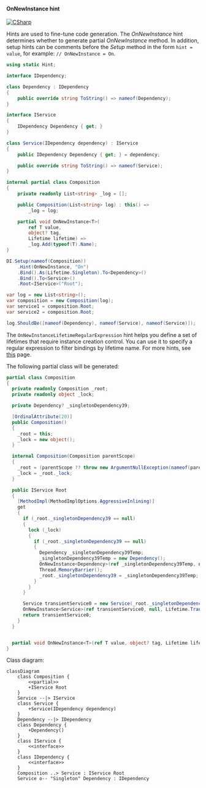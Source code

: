 #### OnNewInstance hint

[![CSharp](https://img.shields.io/badge/C%23-code-blue.svg)](../tests/Pure.DI.UsageTests/Hints/OnNewInstanceHintScenario.cs)

Hints are used to fine-tune code generation. The _OnNewInstance_ hint determines whether to generate partial _OnNewInstance_ method.
In addition, setup hints can be comments before the _Setup_ method in the form ```hint = value```, for example: `// OnNewInstance = On`.


```c#
using static Hint;

interface IDependency;

class Dependency : IDependency
{
    public override string ToString() => nameof(Dependency);
}

interface IService
{
    IDependency Dependency { get; }
}

class Service(IDependency dependency) : IService
{
    public IDependency Dependency { get; } = dependency;

    public override string ToString() => nameof(Service);
}

internal partial class Composition
{
    private readonly List<string> _log = [];

    public Composition(List<string> log) : this() =>
        _log = log;

    partial void OnNewInstance<T>(
        ref T value,
        object? tag,
        Lifetime lifetime) =>
        _log.Add(typeof(T).Name);
}

DI.Setup(nameof(Composition))
    .Hint(OnNewInstance, "On")
    .Bind().As(Lifetime.Singleton).To<Dependency>()
    .Bind().To<Service>()
    .Root<IService>("Root");

var log = new List<string>();
var composition = new Composition(log);
var service1 = composition.Root;
var service2 = composition.Root;

log.ShouldBe([nameof(Dependency), nameof(Service), nameof(Service)]);
```

The `OnNewInstanceLifetimeRegularExpression` hint helps you define a set of lifetimes that require instance creation control. You can use it to specify a regular expression to filter bindings by lifetime name.
For more hints, see [this](README.md#setup-hints) page.

The following partial class will be generated:

```c#
partial class Composition
{
  private readonly Composition _root;
  private readonly object _lock;

  private Dependency? _singletonDependency39;

  [OrdinalAttribute(20)]
  public Composition()
  {
    _root = this;
    _lock = new object();
  }

  internal Composition(Composition parentScope)
  {
    _root = (parentScope ?? throw new ArgumentNullException(nameof(parentScope)))._root;
    _lock = _root._lock;
  }

  public IService Root
  {
    [MethodImpl(MethodImplOptions.AggressiveInlining)]
    get
    {
      if (_root._singletonDependency39 == null)
      {
        lock (_lock)
        {
          if (_root._singletonDependency39 == null)
          {
            Dependency _singletonDependency39Temp;
            _singletonDependency39Temp = new Dependency();
            OnNewInstance<Dependency>(ref _singletonDependency39Temp, null, Lifetime.Singleton);
            Thread.MemoryBarrier();
            _root._singletonDependency39 = _singletonDependency39Temp;
          }
        }
      }

      Service transientService0 = new Service(_root._singletonDependency39!);
      OnNewInstance<Service>(ref transientService0, null, Lifetime.Transient);
      return transientService0;
    }
  }


  partial void OnNewInstance<T>(ref T value, object? tag, Lifetime lifetime);
}
```

Class diagram:

```mermaid
classDiagram
	class Composition {
		<<partial>>
		+IService Root
	}
	Service --|> IService
	class Service {
		+Service(IDependency dependency)
	}
	Dependency --|> IDependency
	class Dependency {
		+Dependency()
	}
	class IService {
		<<interface>>
	}
	class IDependency {
		<<interface>>
	}
	Composition ..> Service : IService Root
	Service o-- "Singleton" Dependency : IDependency
```

